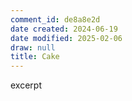 ```yaml
---
comment_id: de8a8e2d
date created: 2024-06-19
date modified: 2025-02-06
draw: null
title: Cake
---
```

excerpt

<!-- more -->
